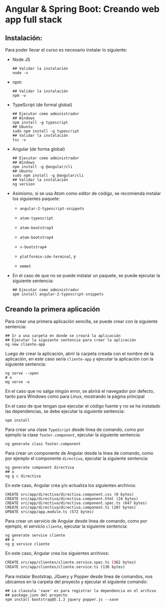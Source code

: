 # Angular & Spring Boot: Creando web app full stack

## Instalación:

Para poder llevar el curso es necesario instalar lo siguiente:

- Node JS
  
  ```shell
  ## Validar la instalación
  node -v
  ```

- npm
  
  ```shell
  ## Validar la instalación
  npm -v
  ```

- TypeScript (de formal global)
  
  ```shell
  ## Ejecutar como administrador
  ## Windows
  npm install -g typescript
  ## Ubuntu
  sudo npm install -g typescript
  ## Validar la instalación
  tsc -v
  ```

- Angular (de forma global)
  
  ```shell
  ## Ejecutar como administrador
  ## Windows
  npm install -g @angular/cli
  ## Ubuntu
  sudo npm install -g @angular/cli
  ## Validar la instalación
  ng version
  ```

- Asimismo, si se usa Atom como editor de código, se recomienda instalar los siguientes paquete:
  
  - `angular-2-typescript-snippets`
  
  - `atom-typescript`
  
  - `atom-bootstrap3`
  
  - `atom-bootstrap4`
  
  - `v-bootstrap4`
  
  - `platformio-ide-terminal`, y 
  
  - `emmet`

- En el caso de que no se puede instalar un paquete, se puede ejecutar la siguiente sentencia:
  
  ```shell
  ## Ejecutar como administrador
  apm install angular-2-typescript-snippets
  ```

## Creando la primera aplicación

Para crear una primera aplicación sencilla, se puede crear con la siguiente sentencia:

```shell
## Ir a una carpeta en donde se creará la aplicación
## Ejecutar la siguiente sentencia para crear la aplicación
ng new cliente-app
```

Luego de crear la aplicación, abrir la carpeta creada con el nombre de la aplicación, en este caso sería `cliente-app` y ejecutar la aplicación con la siguiente sentencia:

```shell
ng serve --open
# o
mg serve -o
```

En el caso que no salga ningún error, se abrirá el navegador por defecto, tanto para Windows como para Linux, mostrando la página principal

En el caso de que tengan que ejecutar el código fuente y no se ha instalado las dependencias, se debe ejecutar la siguiente sentencia:

```shell
npm install
```

Para crear una clase `TypeScript` desde línea de comando, como por ejemplo la clase `footer.component`, ejecutar la siguiente sentencia:

```shell
ng generate class footer.component
```

Para crear un componente de Angular desde la línea de comando, como por ejemplo el componente `directiva`, ejecutar la siguiente sentencia:

```shell
ng generate component directiva
## o
ng g c directiva
```

En este caso, Angular crea y/o actualiza los siguientes archivos:

```shell
CREATE src/app/directiva/directiva.component.css (0 bytes)
CREATE src/app/directiva/directiva.component.html (24 bytes)
CREATE src/app/directiva/directiva.component.spec.ts (647 bytes)
CREATE src/app/directiva/directiva.component.ts (287 bytes)
UPDATE src/app/app.module.ts (572 bytes)
```

Para crear un servicio de Angular desde línea de comando, como por ejemplo, el servicio `cliente`, ejecutar la siguiente sentencia:

```shell
ng generate service cliente
## o
ng g service cliente
```

En este caso, Angular crea los siguientes archivos:

```bash
CREATE src/app/clientes/cliente.service.spec.ts (362 bytes)
CREATE src/app/clientes/cliente.service.ts (136 bytes)
```

Para instalar Bootstrap, JQuery y Popper desde línea de comandos, nos ubicamos en la carpeta del proyecto y ejecutar el siguiente comando:

```shell
## La clausula 'save' es para registrar la dependencia en el archivo
## package.json del proyecto
npm install bootstrap@5.1.3 jquery popper.js --save
```
